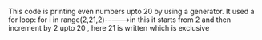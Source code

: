 This code is printing even numbers upto 20 by using a generator.
It used a for loop:
        for i in range(2,21,2)----->in this it starts from 2 and then increment by 2 upto 20 , here 21 is written which is exclusive 